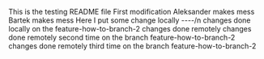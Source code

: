 This is the testing README file
First modification
Aleksander makes mess
Bartek makes mess
Here I put some change locally
----/n
changes done locally on the feature-how-to-branch-2 
changes done remotely
changes done remotely second time on the branch feature-how-to-branch-2
changes done remotely third time on the branch feature-how-to-branch-2

